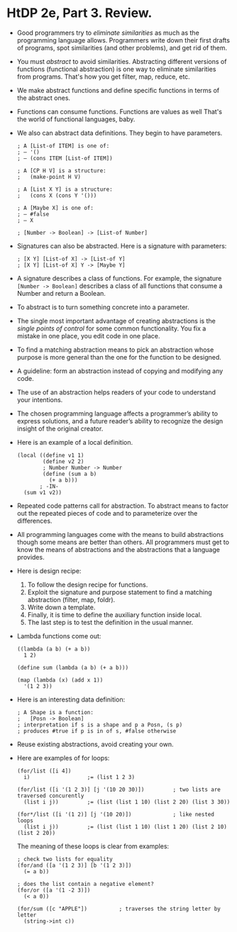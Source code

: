 HtDP 2e, Part 3. Review.
========================

* Good programmers try to *eliminate similarities* as much as the programming language allows.
  Programmers write down their first drafts of programs, spot similarities (and other problems),
  and get rid of them.

* You must *abstract* to avoid similarities. Abstracting different versions of functions
  (functional abstraction) is one way to eliminate similarities from programs.
  That's how you get filter, map, reduce, etc.

* We make abstract functions and define specific functions in terms of the abstract ones.

* Functions can consume functions. Functions are values as well
  That's the world of functional languages, baby.

* We also can abstract data definitions. They begin to have parameters.

  ```racket
  ; A [List-of ITEM] is one of: 
  ; – '() 
  ; – (cons ITEM [List-of ITEM])

  ; A [CP H V] is a structure: 
  ;   (make-point H V)

  ; A [List X Y] is a structure: 
  ;   (cons X (cons Y '()))
   
  ; A [Maybe X] is one of: 
  ; – #false 
  ; – X

  ; [Number -> Boolean] -> [List-of Number]
  ```

* Signatures can also be abstracted. Here is a signature with parameters:

  ```racket
  ; [X Y] [List-of X] -> [List-of Y]
  ; [X Y] [List-of X] Y -> [Maybe Y]
  ```

* A signature describes a class of functions. For example, the signature `[Number -> Boolean]`
  describes a class of all functions that consume a Number and return a Boolean.

* To abstract is to turn something concrete into a parameter.

* The single most important advantage of creating abstractions is the *single points of control*
  for some common functionality. You fix a mistake in one place, you edit code in one place.

* To find a matching abstraction means to pick an abstraction whose purpose
  is more general than the one for the function to be designed.

* A guideline: form an abstraction instead of copying and modifying any code.

* The use of an abstraction helps readers of your code to understand your intentions.

* The chosen programming language affects a programmer’s ability to express solutions,
  and a future reader’s ability to recognize the design insight of the original creator.

* Here is an example of a local definition.
  
  ```racket
  (local ((define v1 1)
          (define v2 2)
          ; Number Number -> Number
          (define (sum a b)
            (+ a b)))
         ; -IN-
    (sum v1 v2))
  ```

* Repeated code patterns call for abstraction. To abstract means to factor out the repeated pieces
  of code and to parameterize over the differences.

* All programming languages come with the means to build abstractions though some means are better than others.
  All programmers must get to know the means of abstractions and the abstractions that a language provides.

* Here is design recipe:
   
  1. To follow the design recipe for functions.
  2. Exploit the signature and purpose statement to find a matching abstraction (filter, map, foldr).
  3. Write down a template.
  4. Finally, it is time to define the auxiliary function inside local.
  5. The last step is to test the definition in the usual manner.

* Lambda functions come out:

  ```racket
  ((lambda (a b) (+ a b))
    1 2)

  (define sum (lambda (a b) (+ a b)))

  (map (lambda (x) (add x 1))
    '(1 2 3))
  ```

* Here is an interesting data definition:
  
  ```
  ; A Shape is a function: 
  ;   [Posn -> Boolean]
  ; interpretation if s is a shape and p a Posn, (s p) 
  ; produces #true if p is in of s, #false otherwise
  ```

* Reuse existing abstractions, avoid creating your own.

* Here are examples of for loops:

  ```racket
  (for/list ([i 4])
    i)                  ;= (list 1 2 3)

  (for/list ([i '(1 2 3)] [j '(10 20 30)])         ; two lists are traversed concurently
    (list i j))         ;= (list (list 1 10) (list 2 20) (list 3 30))

  (for*/list ([i '(1 2)] [j '(10 20)])             ; like nested loops
    (list i j))         ;= (list (list 1 10) (list 1 20) (list 2 10) (list 2 20))
  ```

  The meaning of these loops is clear from examples:

  ```racket
  ; check two lists for equality
  (for/and ([a '(1 2 3)] [b '(1 2 3)])
    (= a b))

  ; does the list contain a negative element?
  (for/or ([a '(1 -2 3)])
    (< a 0))

  (for/sum ([c "APPLE"])          ; traverses the string letter by letter
    (string->int c))
  ```


